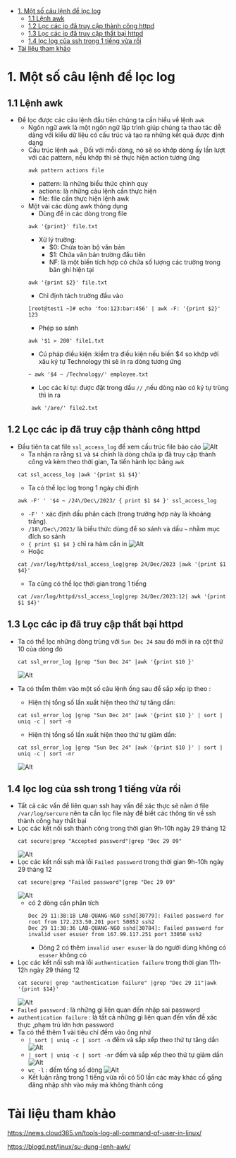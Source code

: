 - [1. Một số câu lệnh để lọc log](#1-một-số-câu-lệnh-để-lọc-log)
  - [1.1 Lệnh awk](#11-lệnh-awk)
  - [1.2 Lọc các ip đã truy cập thành công httpd](#12-lọc-các-ip-đã-truy-cập-thành-công-httpd)
  - [1.3 Lọc các ip đã truy cập thất bại httpd](#13-lọc-các-ip-đã-truy-cập-thất-bại-httpd)
  - [1.4 lọc log của ssh trong 1 tiếng vừa rồi](#14-lọc-log-của-ssh-trong-1-tiếng-vừa-rồi)
- [Tài liệu tham khảo](#tài-liệu-tham-khảo)
# 1. Một số câu lệnh để lọc log
## 1.1 Lệnh awk
- Để lọc được các câu lệnh đầu tiên chúng ta cần hiểu về lệnh `awk`
  - Ngôn ngữ awk là một ngôn ngữ lập trình giúp chúng ta thao tác dễ dàng với kiểu dữ liệu có cấu trúc và tạo ra những kết quả được định dạng
  - Cấu trúc lệnh `awk` , Đối với mỗi dòng, nó sẽ so khớp dòng ấy lần lượt với các pattern, nếu khớp thì sẽ thực hiện action tương ứng
    ```
    awk pattern actions file
    ```
    - pattern: là những biểu thức chính quy
    - actions: là những câu lệnh cần thực hiện
    - file: file cần thực hiện lệnh awk
  - Một vài các dùng awk thông dụng
    - Dùng để in các dòng trong file
    ```
    awk '{print}' file.txt 
    ```
    - Xử lý trường: 
      - $0: Chứa toàn bộ văn bản
      - $1: Chứa văn bản trường đầu tiên
      - NF: là một biến tích hợp có chứa số lượng các trường trong bản ghi hiện tại
    ```
    awk '{print $2}' file.txt
    ```
    - Chỉ định tách trường đầu vào
    ```
    [root@test1 ~]# echo 'foo:123:bar:456' | awk -F: '{print $2}'
    123
    ```
    - Phép so sánh
    ```
    awk '$1 > 200' file1.txt
    ```
    - Cú pháp điều kiện :kiểm tra điều kiện nếu biến $4 so khớp với xâu ký tự Technology thì sẽ in ra dòng tương ứng
    ```
    ~ awk '$4 ~ /Technology/' employee.txt 
    ```
    - Lọc các kí tự: được đặt trong dấu `//` ,nếu dòng nào có ký tự trùng thì in ra
    ```
     awk '/are/' file2.txt
    ```

## 1.2 Lọc các ip đã truy cập thành công httpd
- Đầu tiên ta cat file `ssl_access_log` để xem cấu trúc file báo cáo
  ![Alt](/thuctap/anh/Screenshot_610.png)
  - Ta nhận ra rằng `$1` và `$4` chính là dòng chứa ip đã truy cập thành công và kèm theo thời gian, Ta tiến hành lọc bằng `awk`
  ```
  cat ssl_access_log |awk '{print $1 $4}'
  ```
  - Ta có thể lọc log trong 1 ngày chỉ định
  ```
  awk -F' ' '$4 ~ /24\/Dec\/2023/ { print $1 $4 }' ssl_access_log
  ```
    - `-F' '` xác định dấu phân cách (trong trường hợp này là khoảng trắng).
    - `/18\/Dec\/2023/` là biểu thức dùng để so sánh và dấu `~` nhằm mục đích so sánh
    - `{ print $1 $4 }` chỉ ra hàm cần in
    ![Alt](/thuctap/anh/Screenshot_611.png)
    - Hoặc 
    ```
    cat /var/log/httpd/ssl_access_log|grep 24/Dec/2023 |awk '{print $1 $4}'
    ```
  - Ta cũng có thể lọc thời gian trong 1 tiếng 
  ```
  cat /var/log/httpd/ssl_access_log|grep 24/Dec/2023:12| awk '{print $1 $4}'
  ```
## 1.3 Lọc các ip đã truy cập thất bại httpd
- Ta có thể lọc những dòng trùng với `Sun Dec 24` sau đó mới in ra cột thứ 10 của dòng đó
  ```
  cat ssl_error_log |grep "Sun Dec 24" |awk '{print $10 }'
  ```
  ![Alt](/thuctap/anh/Screenshot_612.png)

- Ta có thểm thêm vào một số câu lệnh ống sau để sắp xếp ip theo :
  - Hiện thị tổng số lần xuất hiện theo thứ tự tăng dần:
  ```
  cat ssl_error_log |grep "Sun Dec 24" |awk '{print $10 }' | sort | uniq -c | sort -n
  ```
  - Hiện thị tổng số lần xuất hiện theo thứ tự giảm dần:
  ```
  cat ssl_error_log |grep "Sun Dec 24" |awk '{print $10 }' | sort | uniq -c | sort -nr
  ```
  ![Alt](/thuctap/anh/Screenshot_613.png)

## 1.4 lọc log của ssh trong 1 tiếng vừa rồi
- Tất cả các vấn đề liên quan ssh hay vấn đề xác thực sẽ nằm ở file `/var/log/sercure` nên ta cần lọc file này để biết các thông tin về ssh thành công hay thất bại
- Lọc các kết nối ssh thành công trong thời gian 9h-10h ngày 29 tháng 12
  ```
  cat secure|grep "Accepted password"|grep "Dec 29 09"
  ```
  ![Alt](/thuctap/anh/Screenshot_655.png)
- Lọc các kết nối ssh mà lỗi `Failed password` trong thời gian 9h-10h ngày 29 tháng 12
  ```
  cat secure|grep "Failed password"|grep "Dec 29 09"
  ```
  ![Alt](/thuctap/anh/Screenshot_654.png)
  - có 2 dòng cần phân tích
    ```
    Dec 29 11:38:18 LAB-QUANG-NGO sshd[30779]: Failed password for root from 172.233.50.201 port 50852 ssh2
    Dec 29 11:38:36 LAB-QUANG-NGO sshd[30784]: Failed password for invalid user esuser from 167.99.117.251 port 33050 ssh2
    ```
    - Dòng 2 có thêm `invalid user esuser` là do người dùng không có `esuser` không có
- Lọc các kết nối ssh mà lỗi `authentication failure` trong thời gian 11h-12h ngày 29 tháng 12 
  ```
  cat secure| grep "authentication failure" |grep "Dec 29 11"|awk '{print $14}'
  ```
  ![Alt](/thuctap/anh/Screenshot_659.png)
- `Failed password` : là những gì liên quan đến nhập sai password
- `authentication failure` : là tất cả những gì liên quan đến vấn đề xác thực ,phạm trù lớn hơn password
- Ta có thể thêm 1 vài tiêu chí đếm vào ông nhứ
  - `| sort | uniq -c | sort -n` đếm và sắp xếp theo thứ tự tăng dần
  ![Alt](/thuctap/anh/Screenshot_656.png)
  - `| sort | uniq -c | sort -nr` đếm và sắp xếp theo thứ tự giảm dần
  ![Alt](/thuctap/anh/Screenshot_657.png)
  - `wc -l` : đếm tổng số dòng
  ![Alt](/thuctap/anh/Screenshot_658.png)
  - Kết luận rằng trong 1 tiếng vừa rồi có 50 lần các máy khác cố gắng đăng nhập shh vào máy mà không thành công
# Tài liệu tham khảo

https://news.cloud365.vn/tools-log-all-command-of-user-in-linux/

https://blogd.net/linux/su-dung-lenh-awk/
